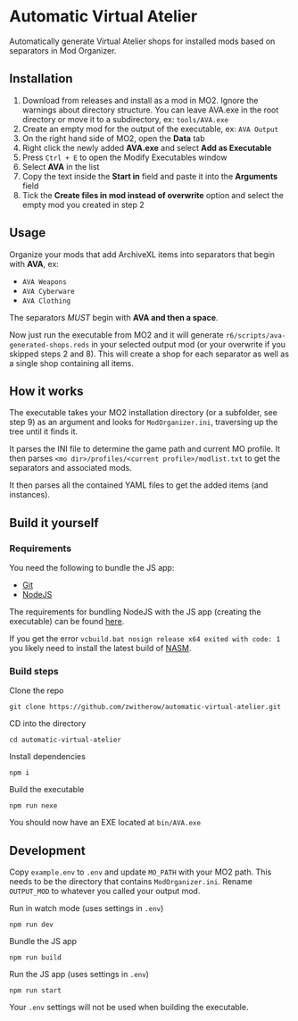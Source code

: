 # Automatic Virtual Atelier

Automatically generate Virtual Atelier shops for installed mods based on separators in Mod Organizer.

## Installation

1. Download from releases and install as a mod in MO2. Ignore the warnings about directory structure. You can leave AVA.exe in the root directory or move it to a subdirectory, ex: `tools/AVA.exe`
2. Create an empty mod for the output of the executable, ex: `AVA Output`
3. On the right hand side of MO2, open the **Data** tab
4. Right click the newly added **AVA.exe** and select **Add as Executable**
5. Press `Ctrl + E` to open the Modify Executables window
6. Select **AVA** in the list
7. Copy the text inside the **Start in** field and paste it into the **Arguments** field
8. Tick the **Create files in mod instead of overwrite** option and select the empty mod you created in step 2

## Usage

Organize your mods that add ArchiveXL items into separators that begin with **AVA**, ex:

- `AVA Weapons`
- `AVA Cyberware`
- `AVA Clothing`

The separators _MUST_ begin with **AVA and then a space**.

Now just run the executable from MO2 and it will generate `r6/scripts/ava-generated-shops.reds` in your selected output mod (or your overwrite if you skipped steps 2 and 8). This will create a shop for each separator as well as a single shop containing all items.

## How it works

The executable takes your MO2 installation directory (or a subfolder, see step 9) as an argument and looks for `ModOrganizer.ini`, traversing up the tree until it finds it.

It parses the INI file to determine the game path and current MO profile. It then parses `<mo dir>/profiles/<current profile>/modlist.txt` to get the separators and associated mods.

It then parses all the contained YAML files to get the added items (and instances).

## Build it yourself

### Requirements

You need the following to bundle the JS app:

- [Git](https://git-scm.com/)
- [NodeJS](https://nodejs.org/)

The requirements for bundling NodeJS with the JS app (creating the executable) can be found [here](https://github.com/nexe/nexe?tab=readme-ov-file#compiling-the-nexe-executable).

If you get the error `vcbuild.bat nosign release x64 exited with code: 1` you likely need to install the latest build of [NASM](https://www.nasm.us/).

### Build steps

Clone the repo

```
git clone https://github.com/zwitherow/automatic-virtual-atelier.git
```

CD into the directory

```
cd automatic-virtual-atelier
```

Install dependencies

```
npm i
```

Build the executable

```
npm run nexe
```

You should now have an EXE located at `bin/AVA.exe`

## Development

Copy `example.env` to `.env` and update `MO_PATH` with your MO2 path. This needs to be the directory that contains `ModOrganizer.ini`. Rename `OUTPUT_MOD` to whatever you called your output mod.

Run in watch mode (uses settings in `.env`)

```
npm run dev
```

Bundle the JS app

```
npm run build
```

Run the JS app (uses settings in `.env`)

```
npm run start
```

Your `.env` settings will not be used when building the executable.
